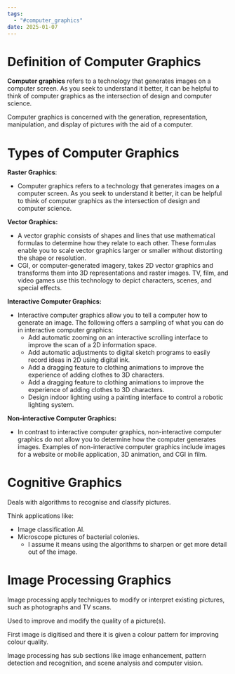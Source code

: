 ```yaml
---
tags:
  - "#computer_graphics"
date: 2025-01-07
---
```

# Definition of Computer Graphics

**Computer graphics** refers to a technology that generates images on a computer screen. As you seek to understand it better, it can be helpful to think of computer graphics as the intersection of design and computer science.

Computer graphics is concerned with the generation, representation, manipulation, and display of pictures with the aid of a computer.

# Types of Computer Graphics

**Raster Graphics**:
- Computer graphics refers to a technology that generates images on a computer screen. As you seek to understand it better, it can be helpful to think of computer graphics as the intersection of design and computer science.

**Vector Graphics:**
- A vector graphic consists of shapes and lines that use mathematical formulas to determine how they relate to each other. These formulas enable you to scale vector graphics larger or smaller without distorting the shape or resolution.
- CGI, or computer-generated imagery, takes 2D vector graphics and transforms them into 3D representations and raster images. TV, film, and video games use this technology to depict characters, scenes, and special effects.

**Interactive Computer Graphics:**
- Interactive computer graphics allow you to tell a computer how to generate an image. The following offers a sampling of what you can do in interactive computer graphics:
	- Add automatic zooming on an interactive scrolling interface to improve the scan of a 2D information space.
	- Add automatic adjustments to digital sketch programs to easily record ideas in 2D using digital ink.
	- Add a dragging feature to clothing animations to improve the experience of adding clothes to 3D characters.
	- Add a dragging feature to clothing animations to improve the experience of adding clothes to 3D characters.
	- Design indoor lighting using a painting interface to control a robotic lighting system.

**Non-interactive Computer Graphics:**
- In contrast to interactive computer graphics, non-interactive computer graphics do not allow you to determine how the computer generates images. Examples of non-interactive computer graphics include images for a website or mobile application, 3D animation, and CGI in film.

# Cognitive Graphics

Deals with algorithms to recognise and classify pictures.

Think applications like:
- Image classification AI.
- Microscope pictures of bacterial colonies.
	- I assume it means using the algorithms to sharpen or get more detail out of the image.

# Image Processing Graphics

Image processing apply techniques to modify or interpret existing pictures, such as photographs and TV scans.

Used to improve and modify the quality of a picture(s). 

First image is digitised and there it is given a colour pattern for improving colour quality.

Image processing has sub sections like image enhancement, pattern detection and recognition, and scene analysis and computer vision.

